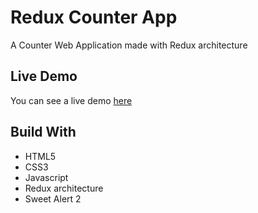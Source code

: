 # Redux Counter App

A Counter Web Application made with Redux architecture

## Live Demo

You can see a live demo [here](https://redux-counter-app.surge.sh/)

## Build With

- HTML5
- CSS3
- Javascript
- Redux architecture
- Sweet Alert 2
